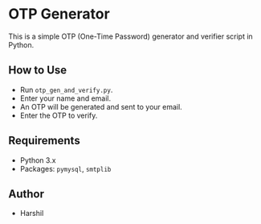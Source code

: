 # OTP Generator

This is a simple OTP (One-Time Password) generator and verifier script in Python.

## How to Use
- Run `otp_gen_and_verify.py`.
- Enter your name and email.
- An OTP will be generated and sent to your email.
- Enter the OTP to verify.

## Requirements
- Python 3.x
- Packages: `pymysql`, `smtplib`

## Author
- Harshil

